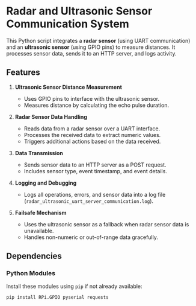 # Radar and Ultrasonic Sensor Communication System

This Python script integrates a **radar sensor** (using UART communication) and an **ultrasonic sensor** (using GPIO pins) to measure distances. It processes sensor data, sends it to an HTTP server, and logs activity.

## Features
1. **Ultrasonic Sensor Distance Measurement**  
   - Uses GPIO pins to interface with the ultrasonic sensor.
   - Measures distance by calculating the echo pulse duration.

2. **Radar Sensor Data Handling**  
   - Reads data from a radar sensor over a UART interface.
   - Processes the received data to extract numeric values.
   - Triggers additional actions based on the data received.

3. **Data Transmission**  
   - Sends sensor data to an HTTP server as a POST request.
   - Includes sensor type, event timestamp, and event details.

4. **Logging and Debugging**  
   - Logs all operations, errors, and sensor data into a log file (`radar_ultrasonic_uart_server_communication.log`).

5. **Failsafe Mechanism**  
   - Uses the ultrasonic sensor as a fallback when radar sensor data is unavailable.
   - Handles non-numeric or out-of-range data gracefully.

## Dependencies
### Python Modules
Install these modules using `pip` if not already available:
```bash
pip install RPi.GPIO pyserial requests
